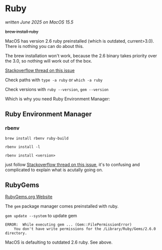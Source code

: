 # Ruby

*written June 2025 on MacOS 15.5*

~~brew install ruby~~

MacOS has version 2.6 ruby preinstalled (which is outdated, current>3.0). There is nothing you can do about this.

The brew installation won't work, because the 2.6 binary takes priority over the 3.0, so nothing will work out of the box.

[Stackoverflow thread on this issue](https://stackoverflow.com/questions/39381360/how-do-i-install-ruby-gems-on-mac)

Check paths with `type -a ruby` or `which -a ruby`

Check versions with `ruby --version`, `gem --version`

Which is why you need Ruby Environment Manager:

## Ruby Environment Manager


### rbenv

`brew install rbenv ruby-build`

`rbenv install -l`

`rbenv install <version>`

just follow [Stackoverflow thread on this issue](https://stackoverflow.com/questions/39381360/how-do-i-install-ruby-gems-on-mac), it's to confusing and complicated to explain what is acutally going on.

## RubyGems

[RubyGems.org Website](https://rubygems.org/)

The `gem` package manager comes preinstalled with ruby.

`gem update --system` to update gem

```
ERROR:  While executing gem ... (Gem::FilePermissionError)
    You don't have write permissions for the /Library/Ruby/Gems/2.6.0 directory.
```

MacOS is defaulting to outdated 2.6 ruby. See above.

